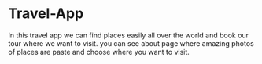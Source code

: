 # Travel-App
In this travel app we can find places easily all over the world and book our tour where we want to visit. you can see about page where 
amazing photos of places are paste and choose where you want to visit. 
